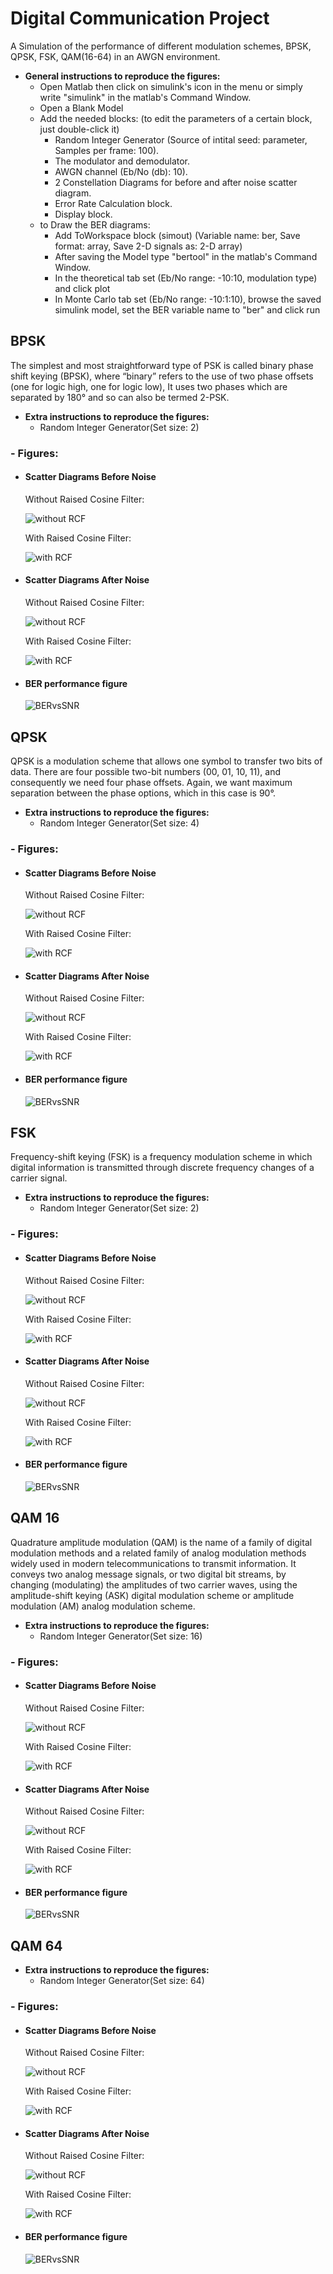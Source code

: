 # Digital Communication Project

A Simulation of the performance of different modulation schemes, BPSK, QPSK, FSK, QAM(16-64) in an AWGN environment.

- __General instructions to reproduce the figures:__
	 - Open Matlab then click on simulink's icon in the menu or simply write "simulink" in the matlab's Command Window.
	 - Open a Blank Model
	 - Add the needed blocks: (to edit the parameters of a certain block, just double-click it)
	 	- Random Integer Generator (Source of intital seed: parameter, Samples per frame: 100).
	 	- The modulator and demodulator.
	 	- AWGN channel (Eb/No (db): 10).
	 	- 2 Constellation Diagrams for before and after noise scatter diagram.
	 	- Error Rate Calculation block.
	 	- Display block.
	 - to Draw the BER diagrams:
	 	- Add ToWorkspace block (simout) (Variable name: ber, Save format: array, Save 2-D signals as: 2-D array) 
	 	- After saving the Model type "bertool" in the matlab's Command Window.
	 	- In the theoretical tab set (Eb/No range: -10:10, modulation type) and click plot
	 	- In Monte Carlo tab set (Eb/No range: -10:1:10), browse the saved simulink model, set the BER variable name to "ber" and click run
	 	
## BPSK

The simplest and most straightforward type of PSK is called binary phase shift keying (BPSK), where “binary” refers to the use of two phase offsets (one for logic high, one for logic low), It uses two phases which are separated by 180° and so can also be termed 2-PSK.

- __Extra instructions to reproduce the figures:__
	- Random Integer Generator(Set size: 2)

### - Figures:

* #### Scatter Diagrams Before Noise
	
    Without Raised Cosine Filter:
    
	![without RCF](/BPSK/BPSK_befNoise.jpg) 
    
    With Raised Cosine Filter:
    
    ![with RCF](/BPSK/BPSKrc_befNoise.JPG) 
    
* #### Scatter Diagrams After Noise
	
    Without Raised Cosine Filter:
    
	![without RCF](/BPSK/BPSK_aftNoise.jpg) 
    
    With Raised Cosine Filter:
    
    ![with RCF](/BPSK/BPSKrc_aftNoise.JPG) 
    
* #### BER performance figure
	
    ![BERvsSNR](/BPSK/BPSKrc_BERvsSNR.JPG)

	
## QPSK

QPSK is a modulation scheme that allows one symbol to transfer two bits of data. There are four possible two-bit numbers (00, 01, 10, 11), and consequently we need four phase offsets. Again, we want maximum separation between the phase options, which in this case is 90°.

- __Extra instructions to reproduce the figures:__
	- Random Integer Generator(Set size: 4)

### - Figures:

* #### Scatter Diagrams Before Noise
	
    Without Raised Cosine Filter:
    
	![without RCF](/QPSK/QPSK_befNoise.jpg) 
    
    With Raised Cosine Filter:
    
    ![with RCF](/QPSK/QPSKrc_befNoise.JPG) 
    
* #### Scatter Diagrams After Noise
	
    Without Raised Cosine Filter:
    
	![without RCF](/QPSK/QPSK_aftNoise.jpg) 
    
    With Raised Cosine Filter:
    
    ![with RCF](/QPSK/QPSKrc_aftNoise.JPG) 
    
* #### BER performance figure
	
    ![BERvsSNR](/QPSK/QPSK_BERvsSNR.JPG)
	
## FSK

Frequency-shift keying (FSK) is a frequency modulation scheme in which digital information is transmitted through discrete frequency changes of a carrier signal.

- __Extra instructions to reproduce the figures:__
	- Random Integer Generator(Set size: 2)

### - Figures:

* #### Scatter Diagrams Before Noise
	
    Without Raised Cosine Filter:
    
	![without RCF](/FSK/FSK_befNoise.jpg) 
    
    With Raised Cosine Filter:
    
    ![with RCF](/FSK/FSKrc_befNoise.jpg) 
    
* #### Scatter Diagrams After Noise
	
    Without Raised Cosine Filter:
    
	![without RCF](/FSK/FSK_aftNoise.jpg) 
    
    With Raised Cosine Filter:
    
    ![with RCF](/FSK/FSKrc_aftNoise.jpg) 
    
* #### BER performance figure
	
    ![BERvsSNR](/FSK/FSK_BERvsSNR.jpg)

	
## QAM 16

Quadrature amplitude modulation (QAM) is the name of a family of digital modulation methods and a related family of analog modulation methods widely used in modern telecommunications to transmit information. It conveys two analog message signals, or two digital bit streams, by changing (modulating) the amplitudes of two carrier waves, using the amplitude-shift keying (ASK) digital modulation scheme or amplitude modulation (AM) analog modulation scheme.

- __Extra instructions to reproduce the figures:__
	- Random Integer Generator(Set size: 16)

### - Figures:

* #### Scatter Diagrams Before Noise
	
    Without Raised Cosine Filter:
    
	![without RCF](/QAM16/QAM16_befNoise.jpg) 
    
    With Raised Cosine Filter:
    
    ![with RCF](/QAM16/QAM16rc_befNoise.jpg) 
    
* #### Scatter Diagrams After Noise
	
    Without Raised Cosine Filter:
    
	![without RCF](/QAM16/QAM16_aftNoise.jpg) 
    
    With Raised Cosine Filter:
    
    ![with RCF](/QAM16/QAM16rc_aftNoise.jpg) 
    
* #### BER performance figure
	
    ![BERvsSNR](/QAM16/QAM16_BERvsSNR.jpg)
	
## QAM 64

- __Extra instructions to reproduce the figures:__
	- Random Integer Generator(Set size: 64)

### - Figures:

* #### Scatter Diagrams Before Noise
	
    Without Raised Cosine Filter:
    
	![without RCF](/QAM64/QAM64_befNoise.jpg) 
    
    With Raised Cosine Filter:
    
    ![with RCF](/QAM64/QAM64rc_befNoise.jpg) 
    
* #### Scatter Diagrams After Noise
	
    Without Raised Cosine Filter:
    
	![without RCF](/QAM64/QAM64_aftNoise.jpg) 
    
    With Raised Cosine Filter:
    
    ![with RCF](/QAM64/QAM64rc_aftNoise.jpg) 
    
* #### BER performance figure
	
    ![BERvsSNR](/QAM64/QAM64_BERvsSNR.jpg)